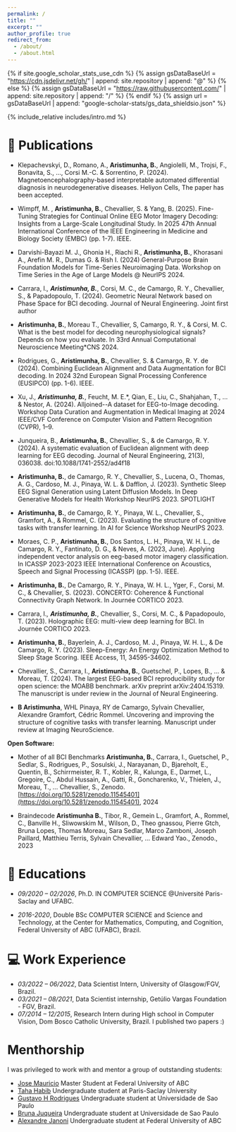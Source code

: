 ```yaml
---
permalink: /
title: ""
excerpt: ""
author_profile: true
redirect_from: 
  - /about/
  - /about.html
---
```


{% if site.google_scholar_stats_use_cdn %}
{% assign gsDataBaseUrl = "https://cdn.jsdelivr.net/gh/" | append: site.repository | append: "@" %}
{% else %}
{% assign gsDataBaseUrl = "https://raw.githubusercontent.com/" | append: site.repository | append: "/" %}
{% endif %}
{% assign url = gsDataBaseUrl | append: "google-scholar-stats/gs_data_shieldsio.json" %}

<span class='anchor' id='about-me'></span>

{% include_relative includes/intro.md %}

<!-- # 🔥 News
- *20XX*: &nbsp;🎉🎉 TO-DO... copy from my thesis report the event list... -->

# 📝 Publications 

<!-- <div class='paper-box'><div class='paper-box-image'><div><div class="badge">CVPR 2016</div><img src='images/500x300.png' alt="sym" width="100%"></div></div>
<div class='paper-box-text' markdown="1">

[Deep Residual Learning for Image Recognition](https://openaccess.thecvf.com/content_cvpr_2016/papers/He_Deep_Residual_Learning_CVPR_2016_paper.pdf)

**Kaiming He**, Xiangyu Zhang, Shaoqing Ren, Jian Sun

[**Project**](https://scholar.google.com/citations?view_op=view_citation&hl=zh-CN&user=DhtAFkwAAAAJ&citation_for_view=DhtAFkwAAAAJ:ALROH1vI_8AC) <strong><span class='show_paper_citations' data='DhtAFkwAAAAJ:ALROH1vI_8AC'></span></strong>
- Lorem ipsum dolor sit amet, consectetur adipiscing elit. Vivamus ornare aliquet ipsum, ac tempus justo dapibus sit amet. 
</div>
</div>

- [Lorem ipsum dolor sit amet, consectetur adipiscing elit. Vivamus ornare aliquet ipsum, ac tempus justo dapibus sit amet](https://github.com), A, B, C, **CVPR 2020** -->

- Klepachevskyi, D., Romano, A., **Aristimunha, B.**, Angiolelli, M., Trojsi, F., Bonavita, S., ..., Corsi M.-C. & Sorrentino, P. (2024).
    Magnetoencephalography-based interpretable automated differential diagnosis in neurodegenerative diseases. Heliyon Cells, The paper has been accepted.

- Wimpff, M. , **Aristimunha, B.**, Chevallier, S. & Yang, B. (2025). 
    Fine-Tuning Strategies for Continual Online EEG Motor Imagery Decoding: Insights from a Large-Scale Longitudinal Study. In 2025 47th Annual International Conference of the IEEE Engineering in Medicine and Biology Society (EMBC) (pp. 1-7). IEEE.

- Darvishi-Bayazi M. J., Ghonia H., Riachi R., **Aristimunha, B.**, Khorasani A., Arefin M. R., Dumas G. & Rish I. (2024) 
    General-Purpose Brain Foundation Models for Time-Series Neuroimaging Data. Workshop on Time Series in the Age of Large Models @ NeurIPS 2024.

- Carrara, I.*, **Aristimunha, B.***, Corsi, M. C., de Camargo, R. Y., Chevallier, S., & Papadopoulo, T. (2024). 
    Geometric Neural Network based on Phase Space for BCI decoding. Journal of Neural Engineering. Joint first author

- **Aristimunha, B.**, Moreau T., Chevallier, S, Camargo, R. Y., & Corsi, M. C. 
    What is the best model for decoding neurophysiological signals? Depends on how you evaluate. In 33rd Annual Computational Neuroscience Meeting*CNS 2024.

- Rodrigues, G., **Aristimunha, B.**, Chevallier, S. & Camargo, R. Y. de (2024). 
    Combining Euclidean Alignment and Data Augmentation for BCI decoding. In 2024 32nd European Signal Processing Conference (EUSIPCO) (pp. 1-6). IEEE.

- Xu, J.*, **Aristimunha, B.***, Feucht, M. E.*, Qian, E., Liu, C., Shahjahan, T., ... & Nestor, A. (2024). 
    Alljoined--A dataset for EEG-to-Image decoding. Workshop Data Curation and Augmentation in Medical Imaging at 2024 IEEE/CVF Conference on Computer Vision and Pattern Recognition (CVPR), 1–9. 

- Junqueira, B., **Aristimunha, B.**, Chevallier, S., & de Camargo, R. Y. (2024). 
    A systematic evaluation of Euclidean alignment with deep learning for EEG decoding. Journal of Neural Engineering, 21(3), 036038. doi:10.1088/1741-2552/ad4f18

- **Aristimunha, B.**, de Camargo, R. Y., Chevallier, S., Lucena, O., Thomas, A. G., Cardoso, M. J., Pinaya, W. L. & Dafflon, J. (2023). 
    Synthetic Sleep EEG Signal Generation using Latent Diffusion Models. In Deep Generative Models for Health Workshop NeurIPS 2023. SPOTLIGHT

- **Aristimunha, B.**, de Camargo, R. Y., Pinaya, W. L., Chevallier, S., Gramfort, A., & Rommel, C. (2023). 
    Evaluating the structure of cognitive tasks with transfer learning. In AI for Science Workshop NeurIPS 2023. 

- Moraes, C. P., **Aristimunha, B.**, Dos Santos, L. H., Pinaya, W. H. L., de Camargo, R. Y., Fantinato, D. G., & Neves, A. (2023, June).
   Applying independent vector analysis on eeg-based motor imagery classification. In ICASSP 2023-2023 IEEE International Conference on Acoustics, Speech and Signal Processing (ICASSP) (pp. 1-5). IEEE.

- **Aristimunha, B.**, De Camargo, R. Y., Pinaya, W. H. L., Yger, F., Corsi, M. C., & Chevallier, S. (2023). 
    CONCERTO: Coherence & Functional Connectivity Graph Network. In Journée CORTICO 2023.

- Carrara, I.*, **Aristimunha, B.***, Chevallier, S., Corsi, M. C., & Papadopoulo, T. (2023). 
    Holographic EEG: multi-view deep learning for BCI. In Journée CORTICO 2023.

- **Aristimunha, B.**, Bayerlein, A. J., Cardoso, M. J., Pinaya, W. H. L., & De Camargo, R. Y. (2023). 
    Sleep-Energy: An Energy Optimization Method to Sleep Stage Scoring. IEEE Access, 11, 34595-34602.

- Chevallier, S., Carrara, I., **Aristimunha, B.**, Guetschel, P., Lopes, B., ... & Moreau, T. (2024). 
    The largest EEG-based BCI reproducibility study for open science: the MOABB benchmark. arXiv preprint arXiv:2404.15319. The manuscript is under review in the Journal of Neural Engineering. 

- **B Aristimunha**, WHL Pinaya, RY de Camargo, Sylvain Chevallier, Alexandre Gramfort, Cédric Rommel. 
    Uncovering and improving the structure of cognitive tasks with transfer learning. Manuscript under review at Imaging NeuroScience.

**Open Software:**

- Mother of all BCI Benchmarks
   ****Aristimunha, B.****, Carrara, I., Guetschel, P., Sedlar, S., Rodrigues, P., Sosulski, J., Narayanan, D., Bjareholt, E., Quentin, B., Schirrmeister, R. T., Kobler, R., Kalunga, E., Darmet, L., Gregoire, C., Abdul Hussain, A., Gatti, R., Goncharenko, V., Thielen, J., Moreau, T., … Chevallier, S., Zenodo. [https://doi.org/10.5281/zenodo.11545401](https://doi.org/10.5281/zenodo.11545401), 2024

- Braindecode
    **Aristimunha B.**, Tibor, R., Gemein L., Gramfort, A., Rommel, C., Banville H., Sliwowskim M., Wilson, D., Theo gnassou, Pierre Gtch, Bruna Lopes, Thomas Moreau, Sara Sedlar, Marco Zamboni, Joseph Paillard, Matthieu Terris, Sylvain Chevallier, … Edward Yao., Zenodo., 2023


# 📖 Educations
- *09/2020 – 02/2026*, Ph.D. IN COMPUTER SCIENCE @Université Paris-Saclay and UFABC. 

- *2016-2020*, Double BSc COMPUTER SCIENCE and Science and Technology, at the Center for Mathematics, Computing, and Cognition, Federal University of ABC (UFABC), Brazil.

<!-- # 💬 Invited Talks
- Fill with all the talks... -->

# 💻 Work Experience
- *03/2022 – 06/2022*, Data Scientist Intern, University of Glasgow/FGV, Brazil.
- *03/2021 – 08/2021*, Data Scientist internship, Getúlio Vargas Foundation - FGV, Brazil.
- *07/2014 – 12/2015*, Research Intern during High school in Computer Vision, Dom Bosco Catholic University, Brazil. I published two papers :) 

# Menthorship

I was privileged to work with and mentor a group of outstanding students:

- [Jose Mauricio](https://www.linkedin.com/in/jos%C3%A9-maur%C3%ADcio-nunes-de-oliveira-junior-aa174b92/) Master Student at Federal University of ABC
- [Taha Habib](https://www.linkedin.com/in/taha-habib-a694a31b7/) Undergraduate student at Paris-Saclay University
- [Gustavo H Rodrigues](https://orcid.org/0000-0002-0922-126X) Undergraduate student at Universidade de Sao Paulo
- [Bruna Juqueira](https://www.linkedin.com/in/brunajaflopes/) Undergraduate student at Universidade de Sao Paulo
- [Alexandre Janoni](https://www.linkedin.com/in/alexandre-janoni-bayerlein-047955220/) Undergraduate student at Federal University of ABC
